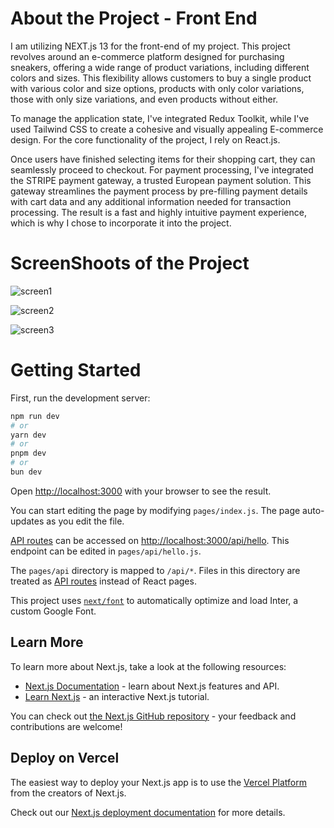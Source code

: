 

# About the Project - Front End

I am utilizing NEXT.js 13 for the front-end of my project. This project revolves around an e-commerce platform designed for purchasing sneakers, offering a wide range of product variations, including different colors and sizes. This flexibility allows customers to buy a single product with various color and size options, products with only color variations, those with only size variations, and even products without either.

To manage the application state, I've integrated Redux Toolkit, while I've used Tailwind CSS to create a cohesive and visually appealing E-commerce design. For the core functionality of the project, I rely on React.js.

Once users have finished selecting items for their shopping cart, they can seamlessly proceed to checkout. For payment processing, I've integrated the STRIPE payment gateway, a trusted European payment solution. This gateway streamlines the payment process by pre-filling payment details with cart data and any additional information needed for transaction processing. The result is a fast and highly intuitive payment experience, which is why I chose to incorporate it into the project.

# ScreenShoots of the Project

![screen1](https://github.com/alexanderdev5/EccomerceSneakers-FE/assets/79029068/3c35f4d1-05e6-4dba-990c-26663d9ec10d)

![screen2](https://github.com/alexanderdev5/EccomerceSneakers-FE/assets/79029068/65278db9-2741-4887-b760-7752dad04c29)

![screen3](https://github.com/alexanderdev5/EccomerceSneakers-FE/assets/79029068/2c8c6212-a0c2-4544-939d-05f673426104)



# Getting Started

First, run the development server:

```bash
npm run dev
# or
yarn dev
# or
pnpm dev
# or
bun dev
```

Open [http://localhost:3000](http://localhost:3000) with your browser to see the result.

You can start editing the page by modifying `pages/index.js`. The page auto-updates as you edit the file.

[API routes](https://nextjs.org/docs/api-routes/introduction) can be accessed on [http://localhost:3000/api/hello](http://localhost:3000/api/hello). This endpoint can be edited in `pages/api/hello.js`.

The `pages/api` directory is mapped to `/api/*`. Files in this directory are treated as [API routes](https://nextjs.org/docs/api-routes/introduction) instead of React pages.

This project uses [`next/font`](https://nextjs.org/docs/basic-features/font-optimization) to automatically optimize and load Inter, a custom Google Font.

## Learn More

To learn more about Next.js, take a look at the following resources:

- [Next.js Documentation](https://nextjs.org/docs) - learn about Next.js features and API.
- [Learn Next.js](https://nextjs.org/learn) - an interactive Next.js tutorial.

You can check out [the Next.js GitHub repository](https://github.com/vercel/next.js/) - your feedback and contributions are welcome!

## Deploy on Vercel

The easiest way to deploy your Next.js app is to use the [Vercel Platform](https://vercel.com/new?utm_medium=default-template&filter=next.js&utm_source=create-next-app&utm_campaign=create-next-app-readme) from the creators of Next.js.

Check out our [Next.js deployment documentation](https://nextjs.org/docs/deployment) for more details.
